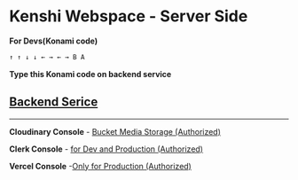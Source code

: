 # Kenshi Webspace - Server Side

**For Devs(Konami code)**
``` js
↑ ↑ ↓ ↓ ← → ← → B A
```

**Type this Konami code on backend service**

## [Backend Serice](https://kenshi-webspace-uhyg.vercel.app/)

---

**Cloudinary Console** - [Bucket Media Storage (Authorized)](https://console.cloudinary.com/app/c-0db7aa4ff9b57ba334de641d91fe26/assets/media_library/search?q=&view_mode=mosaic)

**Clerk Console** - [for Dev and Production (Authorized)](https://dashboard.clerk.com/apps/app_31Bx68rTqqXHuWFboHeNmg6hDVV/instances/ins_31Bx69pSYubjIgGJlswQheeBCtF)

**Vercel Console** -[Only for Production (Authorized)](https://vercel.com/kenshis-projects-7cf5e01d/kenshi-webspace-uhyg)